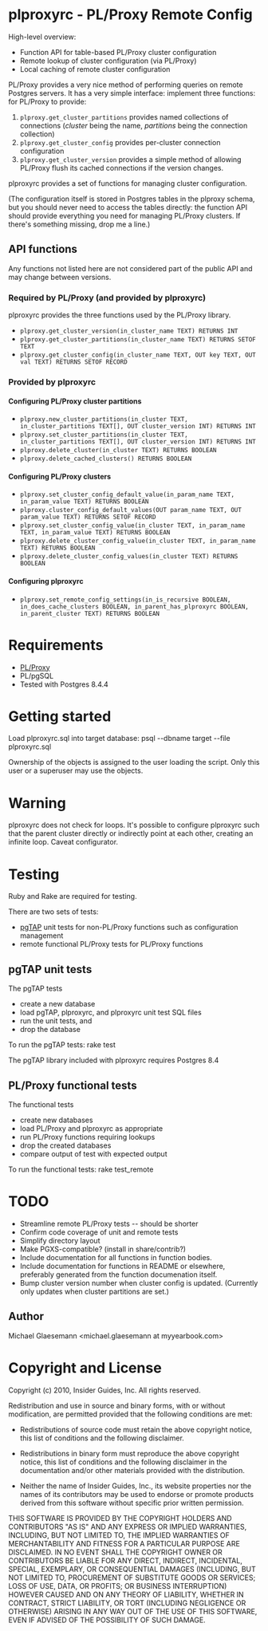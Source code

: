 plproxyrc - PL/Proxy Remote Config
===================================
High-level overview:

 * Function API for table-based PL/Proxy cluster configuration
 * Remote lookup of cluster configuration (via PL/Proxy)
 * Local caching of remote cluster configuration

PL/Proxy provides a very nice method of performing queries on remote Postgres
servers. It has a very simple interface: implement three functions: for PL/Proxy
to provide:
 1. `plproxy.get_cluster_partitions` provides named collections of connections
   (*cluster* being the name, *partitions* being the connection collection)
 2. `plproxy.get_cluster_config` provides per-cluster connection configuration
 3. `plproxy.get_cluster_version` provides a simple method of allowing PL/Proxy
   flush its cached connections if the version changes.

plproxyrc provides a set of functions for managing cluster configuration.

(The configuration itself is stored in Postgres tables in the plproxy schema,
but you should never need to access the tables directly: the function API
should provide everything you need for managing PL/Proxy clusters. If there's
something missing, drop me a line.)

API functions
-------------
Any functions not listed here are not considered part of the public API
and may change between versions.

### Required by PL/Proxy (and provided by plproxyrc)
plproxyrc provides the three functions used by the PL/Proxy library.

 * `plproxy.get_cluster_version(in_cluster_name TEXT) RETURNS INT`
 * `plproxy.get_cluster_partitions(in_cluster_name TEXT) RETURNS SETOF TEXT`
 * `plproxy.get_cluster_config(in_cluster_name TEXT, OUT key TEXT, OUT val TEXT) RETURNS SETOF RECORD`

### Provided by plproxyrc

#### Configuring PL/Proxy cluster partitions
 * `plproxy.new_cluster_partitions(in_cluster TEXT, in_cluster_partitions TEXT[], OUT cluster_version INT) RETURNS INT`
 * `plproxy.set_cluster_partitions(in_cluster TEXT, in_cluster_partitions TEXT[], OUT cluster_version INT) RETURNS INT`
 * `plproxy.delete_cluster(in_cluster TEXT) RETURNS BOOLEAN`
 * `plproxy.delete_cached_clusters() RETURNS BOOLEAN`

#### Configuring PL/Proxy clusters
 * `plproxy.set_cluster_config_default_value(in_param_name TEXT, in_param_value TEXT) RETURNS BOOLEAN`
 * `plproxy.cluster_config_default_values(OUT param_name TEXT, OUT param_value TEXT) RETURNS SETOF RECORD`
 * `plproxy.set_cluster_config_value(in_cluster TEXT, in_param_name TEXT, in_param_value TEXT) RETURNS BOOLEAN`
 * `plproxy.delete_cluster_config_value(in_cluster TEXT, in_param_name TEXT) RETURNS BOOLEAN`
 * `plproxy.delete_cluster_config_values(in_cluster TEXT) RETURNS BOOLEAN`

#### Configuring plproxyrc
 * `plproxy.set_remote_config_settings(in_is_recursive BOOLEAN, in_does_cache_clusters BOOLEAN, in_parent_has_plproxyrc BOOLEAN, in_parent_cluster TEXT) RETURNS BOOLEAN`

Requirements
============
 * [PL/Proxy](http://pgfoundry.org/projects/plproxy/)
 * PL/pgSQL
 * Tested with Postgres 8.4.4

Getting started
===============
Load plproxyrc.sql into target database:
    psql --dbname target --file plproxyrc.sql

Ownership of the objects is assigned to the user loading the script.
Only this user or a superuser may use the objects.

Warning
=======
plproxyrc does not check for loops. It's possible to configure plproxyrc such
that the parent cluster directly or indirectly point at each other, creating an
infinite loop. Caveat configurator.

Testing
=======
 Ruby and Rake are required for testing.

There are two sets of tests:
 * [pgTAP][] unit tests for non-PL/Proxy functions such as configuration management
 * remote functional PL/Proxy tests for PL/Proxy functions

pgTAP unit tests
----------------
The pgTAP tests
 * create a new database
 * load pgTAP, plproxyrc, and plproxyrc unit test SQL files
 * run the unit tests, and
 * drop the database

To run the pgTAP tests:
    rake test

The pgTAP library included with plproxyrc requires Postgres 8.4

[pgTAP]: http://pgtap.org/ "pgTAP"

PL/Proxy functional tests
-------------------------
The functional tests
 * create new databases
 * load PL/Proxy and plproxyrc as appropriate
 * run PL/Proxy functions requiring lookups
 * drop the created databases
 * compare output of test with expected output

To run the functional tests:
    rake test_remote

TODO
====
 * Streamline remote PL/Proxy tests -- should be shorter
 * Confirm code coverage of unit and remote tests
 * Simplify directory layout
 * Make PGXS-compatible? (install in share/contrib?)
 * Include documentation for all functions in function bodies.
 * Include documentation for functions in README or elsewhere,
   preferably generated from the function documenation itself.
 * Bump cluster version number when cluster config is updated.
   (Currently only updates when cluster partitions are set.)

Author
------
Michael Glaesemann <michael.glaesemann at myyearbook.com>

Copyright and License
=====================
Copyright (c) 2010, Insider Guides, Inc.
All rights reserved.

Redistribution and use in source and binary forms, with or without modification,
are permitted provided that the following conditions are met:

 * Redistributions of source code must retain the above copyright notice,
   this list of conditions and the following disclaimer.

 * Redistributions in binary form must reproduce the above copyright notice,
   this list of conditions and the following disclaimer in the documentation
   and/or other materials provided with the distribution.

 * Neither the name of Insider Guides, Inc., its website properties nor the
   names of its contributors may be used to endorse or promote products derived
   from this software without specific prior written permission.

THIS SOFTWARE IS PROVIDED BY THE COPYRIGHT HOLDERS AND CONTRIBUTORS "AS IS" AND
ANY EXPRESS OR IMPLIED WARRANTIES, INCLUDING, BUT NOT LIMITED TO, THE IMPLIED
WARRANTIES OF MERCHANTABILITY AND FITNESS FOR A PARTICULAR PURPOSE ARE
DISCLAIMED. IN NO EVENT SHALL THE COPYRIGHT OWNER OR CONTRIBUTORS BE LIABLE FOR
ANY DIRECT, INDIRECT, INCIDENTAL, SPECIAL, EXEMPLARY, OR CONSEQUENTIAL DAMAGES
(INCLUDING, BUT NOT LIMITED TO, PROCUREMENT OF SUBSTITUTE GOODS OR SERVICES;
LOSS OF USE, DATA, OR PROFITS; OR BUSINESS INTERRUPTION) HOWEVER CAUSED AND ON
ANY THEORY OF LIABILITY, WHETHER IN CONTRACT, STRICT LIABILITY, OR TORT
(INCLUDING NEGLIGENCE OR OTHERWISE) ARISING IN ANY WAY OUT OF THE USE OF THIS
SOFTWARE, EVEN IF ADVISED OF THE POSSIBILITY OF SUCH DAMAGE.

